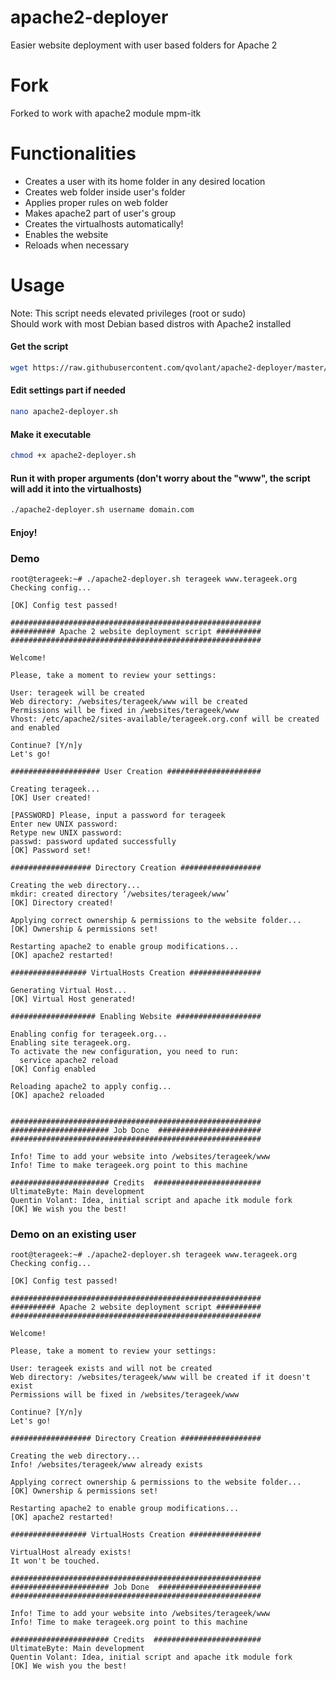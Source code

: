 # apache2-deployer
Easier website deployment with user based folders for Apache 2

# Fork
Forked to work with apache2 module mpm-itk

# Functionalities
* Creates a user with its home folder in any desired location
* Creates web folder inside user's folder
* Applies proper rules on web folder
* Makes apache2 part of user's group
* Creates the virtualhosts automatically!
* Enables the website
* Reloads when necessary

# Usage

Note: This script needs elevated privileges (root or sudo)  
Should work with most Debian based distros with Apache2 installed


#### Get the script
````bash
wget https://raw.githubusercontent.com/qvolant/apache2-deployer/master/apache2-deployer.sh
````
#### Edit settings part if needed
````bash
nano apache2-deployer.sh
````
#### Make it executable
````bash
chmod +x apache2-deployer.sh
````
#### Run it with proper arguments (don't worry about the "www", the script will add it into the virtualhosts)
````bash
./apache2-deployer.sh username domain.com
````
#### Enjoy!




### Demo

````
root@terageek:~# ./apache2-deployer.sh terageek www.terageek.org
Checking config...

[OK] Config test passed!

########################################################
########## Apache 2 website deployment script ##########
########################################################

Welcome!

Please, take a moment to review your settings:

User: terageek will be created
Web directory: /websites/terageek/www will be created
Permissions will be fixed in /websites/terageek/www
Vhost: /etc/apache2/sites-available/terageek.org.conf will be created and enabled

Continue? [Y/n]y
Let's go!

#################### User Creation #####################

Creating terageek...
[OK] User created!

[PASSWORD] Please, input a password for terageek
Enter new UNIX password:
Retype new UNIX password:
passwd: password updated successfully
[OK] Password set!

################## Directory Creation ##################

Creating the web directory...
mkdir: created directory ‘/websites/terageek/www’
[OK] Directory created!

Applying correct ownership & permissions to the website folder...
[OK] Ownership & permissions set!

Restarting apache2 to enable group modifications...
[OK] apache2 restarted!

################# VirtualHosts Creation ################

Generating Virtual Host...
[OK] Virtual Host generated!

################### Enabling Website ###################

Enabling config for terageek.org...
Enabling site terageek.org.
To activate the new configuration, you need to run:
  service apache2 reload
[OK] Config enabled

Reloading apache2 to apply config...
[OK] apache2 reloaded


########################################################
###################### Job Done  #######################
########################################################

Info! Time to add your website into /websites/terageek/www
Info! Time to make terageek.org point to this machine

###################### Credits  ########################
UltimateByte: Main development
Quentin Volant: Idea, initial script and apache itk module fork
[OK] We wish you the best!
````

### Demo on an existing user

````
root@terageek:~# ./apache2-deployer.sh terageek www.terageek.org
Checking config...

[OK] Config test passed!

########################################################
########## Apache 2 website deployment script ##########
########################################################

Welcome!

Please, take a moment to review your settings:

User: terageek exists and will not be created
Web directory: /websites/terageek/www will be created if it doesn't exist
Permissions will be fixed in /websites/terageek/www

Continue? [Y/n]y
Let's go!

################## Directory Creation ##################

Creating the web directory...
Info! /websites/terageek/www already exists

Applying correct ownership & permissions to the website folder...
[OK] Ownership & permissions set!

Restarting apache2 to enable group modifications...
[OK] apache2 restarted!

################# VirtualHosts Creation ################

VirtualHost already exists!
It won't be touched.

########################################################
###################### Job Done  #######################
########################################################

Info! Time to add your website into /websites/terageek/www
Info! Time to make terageek.org point to this machine

###################### Credits  ########################
UltimateByte: Main development
Quentin Volant: Idea, initial script and apache itk module fork
[OK] We wish you the best!
````

